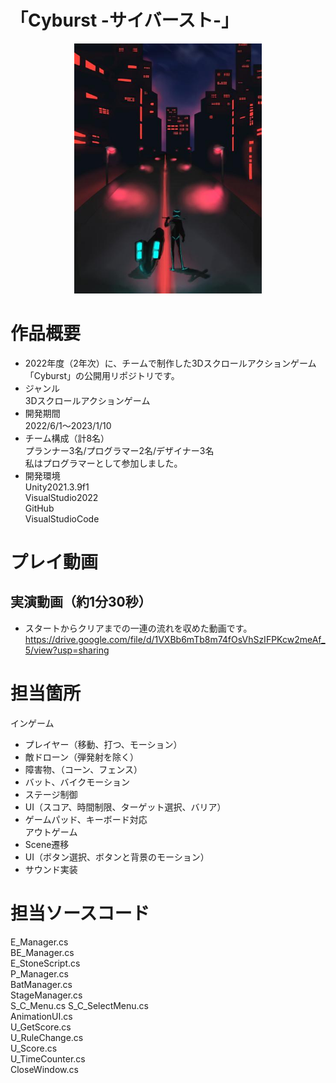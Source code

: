 # 「Cyburst -サイバースト-」
<p align="center">
<img src="image/ConceptArt.PNG" width="300">

# 作品概要
- 2022年度（2年次）に、チームで制作した3Dスクロールアクションゲーム「Cyburst」の公開用リポジトリです。
- ジャンル  
3Dスクロールアクションゲーム
- 開発期間  
2022/6/1～2023/1/10
- チーム構成（計8名）  
プランナー3名/プログラマー2名/デザイナー3名  
私はプログラマーとして参加しました。
- 開発環境  
Unity2021.3.9f1  
VisualStudio2022  
GitHub  
VisualStudioCode

# プレイ動画
## 実演動画（約1分30秒）
- スタートからクリアまでの一連の流れを収めた動画です。
https://drive.google.com/file/d/1VXBb6mTb8m74fOsVhSzIFPKcw2meAf_5/view?usp=sharing
# 担当箇所
インゲーム
 - プレイヤー（移動、打つ、モーション）
 - 敵ドローン（弾発射を除く）
 - 障害物、（コーン、フェンス）
 - バット、バイクモーション
 - ステージ制御
 - UI（スコア、時間制限、ターゲット選択、バリア）
 - ゲームパッド、キーボード対応  
アウトゲーム
  - Scene遷移
  - UI（ボタン選択、ボタンと背景のモーション）
  - サウンド実装
# 担当ソースコード
E_Manager.cs  
BE_Manager.cs  
E_StoneScript.cs  
P_Manager.cs  
BatManager.cs  
StageManager.cs  
S_C_Menu.cs
S_C_SelectMenu.cs  
AnimationUI.cs  
U_GetScore.cs  
U_RuleChange.cs  
U_Score.cs  
U_TimeCounter.cs  
CloseWindow.cs